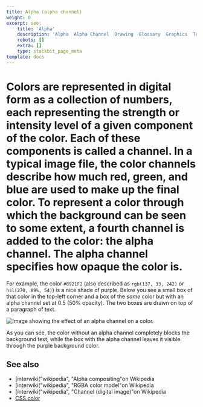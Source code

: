 ```yaml
---
title: Alpha (alpha channel)
weight: 0
excerpt: seo:
    title: 'Alpha'
    description: 'Alpha  Alpha Channel  Drawing  Glossary  Graphics  Translucency  Translucent  Transparency  Transparent  WebGL  WebXR  channel  color  pixel'
    robots: []
    extra: []
    type: stackbit_page_meta
template: docs
---
```



# Colors are represented in digital form as a collection of numbers, each representing the strength or intensity level of a given component of the color. Each of these components is called a **channel**. In a typical image file, the color channels describe how much red, green, and blue are used to make up the final color. To represent a color through which the background can be seen to some extent, a fourth channel is added to the color: the **alpha channel**. The alpha channel specifies how opaque the color is.

For example, the color `#8921F2` (also described as `rgb(137, 33, 242)` or `hsl(270, 89%, 54)`) is a nice shade of purple. Below you see a small box of that color in the top-left corner and a box of the _same_ color but with an alpha channel set at 0.5 (50% opacity). The two boxes are drawn on top of a paragraph of text.

![Image showing the effect of an alpha channel on a color.](alpha-channel-example.png)

As you can see, the color without an alpha channel completely blocks the background text, while the box with the alpha channel leaves it visible through the purple background color.

## See also

- [interwiki("wikipedia", "Alpha compositing"on Wikipedia
- [interwiki("wikipedia", "RGBA color model"on Wikipedia
- [interwiki("wikipedia", "Channel (digital image)"on Wikipedia
- [CSS color](/en-US/docs/Web/CSS/CSS_Color)

